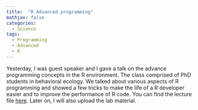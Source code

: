 ```yaml
---
title:  "R Advanced programming"
mathjax: false
categories: 
  - Science
tags:
  - Programming
  - Advanced
  - R
---
```


Yesterday, I was guest speaker and I gave a talk on the advance programming concepts in the R environment. The class comprised of PhD students in behavioral ecology. We talked about various aspects of R programming and showed a few tricks to make the life of a R developer easier and to improve the performance of R code. You can find the lecture file [here](http://www.fcheraghi.ir/uploads/adv-r-prog.pdf). Later on, I will also upload the lab material. 